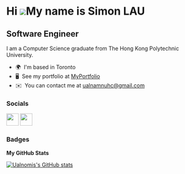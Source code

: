 Hi ![](https://user-images.githubusercontent.com/18350557/176309783-0785949b-9127-417c-8b55-ab5a4333674e.gif)My name is Simon LAU
=================================================================================================================================

Software Engineer
-----------------

I am a Computer Science graduate from The Hong Kong Polytechnic University.

* 🌍  I'm based in Toronto
* 🖥️  See my portfolio at [MyPortfolio](https://ualnomis.github.io/portfolio/)
* ✉️  You can contact me at [ualnamnuhc@gmail.com](mailto:ualnamnuhc@gmail.com)


### Socials

<p align="left"> <a href="https://www.github.com/Ualnomis" target="_blank" rel="noreferrer"><img src="https://raw.githubusercontent.com/danielcranney/readme-generator/main/public/icons/socials/github.svg" width="32" height="32" /></a> <a href="https://www.linkedin.com/in/Ualnomis" target="_blank" rel="noreferrer"><img src="https://raw.githubusercontent.com/danielcranney/readme-generator/main/public/icons/socials/linkedin.svg" width="32" height="32" /></a></p>

### Badges

<b>My GitHub Stats</b>

<a href="http://www.github.com/Ualnomis"><img src="https://github-readme-stats.vercel.app/api?username=Ualnomis&show_icons=true&hide=&count_private=true&title_color=0891b2&text_color=ffffff&icon_color=0891b2&bg_color=1c1917&hide_border=true&show_icons=true" alt="Ualnomis's GitHub stats" /></a>
